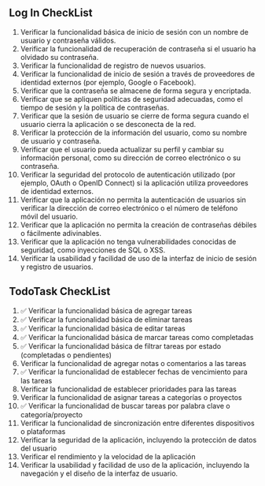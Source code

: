 ## Log In CheckList

1. Verificar la funcionalidad básica de inicio de sesión con un nombre de usuario y contraseña válidos.
2. Verificar la funcionalidad de recuperación de contraseña si el usuario ha olvidado su contraseña.
3. Verificar la funcionalidad de registro de nuevos usuarios.
4. Verificar la funcionalidad de inicio de sesión a través de proveedores de identidad externos (por ejemplo, Google o Facebook).
5. Verificar que la contraseña se almacene de forma segura y encriptada.
6. Verificar que se apliquen políticas de seguridad adecuadas, como el tiempo de sesión y la política de contraseñas.
7. Verificar que la sesión de usuario se cierre de forma segura cuando el usuario cierra la aplicación o se desconecta de la red.
8. Verificar la protección de la información del usuario, como su nombre de usuario y contraseña.
9. Verificar que el usuario pueda actualizar su perfil y cambiar su información personal, como su dirección de correo electrónico o su contraseña.
10. Verificar la seguridad del protocolo de autenticación utilizado (por ejemplo, OAuth o OpenID Connect) si la aplicación utiliza proveedores de identidad externos.
11. Verificar que la aplicación no permita la autenticación de usuarios sin verificar la dirección de correo electrónico o el número de teléfono móvil del usuario.
12. Verificar que la aplicación no permita la creación de contraseñas débiles o fácilmente adivinables.
13. Verificar que la aplicación no tenga vulnerabilidades conocidas de seguridad, como inyecciones de SQL o XSS.
14. Verificar la usabilidad y facilidad de uso de la interfaz de inicio de sesión y registro de usuarios.

## TodoTask CheckList

1. ✅ Verificar la funcionalidad básica de agregar tareas
2. ✅ Verificar la funcionalidad básica de eliminar tareas
3. ✅ Verificar la funcionalidad básica de editar tareas
4. ✅ Verificar la funcionalidad básica de marcar tareas como completadas
5. ✅ Verificar la funcionalidad básica de filtrar tareas por estado (completadas o pendientes)
6. Verificar la funcionalidad de agregar notas o comentarios a las tareas
7. ✅ Verificar la funcionalidad de establecer fechas de vencimiento para las tareas
8. Verificar la funcionalidad de establecer prioridades para las tareas
9. Verificar la funcionalidad de asignar tareas a categorías o proyectos
10. ✅ Verificar la funcionalidad de buscar tareas por palabra clave o categoría/proyecto
11. Verificar la funcionalidad de sincronización entre diferentes dispositivos o plataformas
12. Verificar la seguridad de la aplicación, incluyendo la protección de datos del usuario
13. Verificar el rendimiento y la velocidad de la aplicación
14. Verificar la usabilidad y facilidad de uso de la aplicación, incluyendo la navegación y el diseño de la interfaz de usuario.
